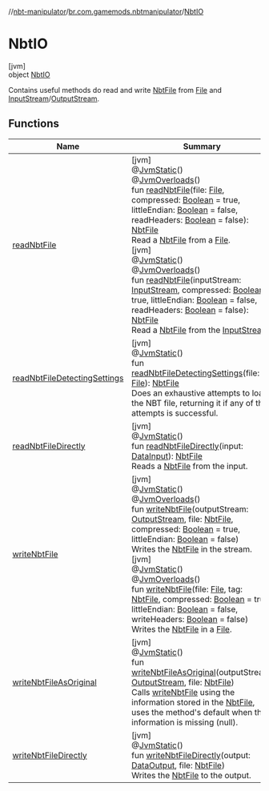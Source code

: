 //[nbt-manipulator](../../../index.md)/[br.com.gamemods.nbtmanipulator](../index.md)/[NbtIO](index.md)

# NbtIO

[jvm]\
object [NbtIO](index.md)

Contains useful methods do read and write [NbtFile](../-nbt-file/index.md) from [File](https://docs.oracle.com/javase/8/docs/api/java/io/File.html) and [InputStream](https://docs.oracle.com/javase/8/docs/api/java/io/InputStream.html)/[OutputStream](https://docs.oracle.com/javase/8/docs/api/java/io/OutputStream.html).

## Functions

| Name | Summary |
|---|---|
| [readNbtFile](read-nbt-file.md) | [jvm]<br>@[JvmStatic](https://kotlinlang.org/api/latest/jvm/stdlib/kotlin.jvm/-jvm-static/index.html)()<br>@[JvmOverloads](https://kotlinlang.org/api/latest/jvm/stdlib/kotlin.jvm/-jvm-overloads/index.html)()<br>fun [readNbtFile](read-nbt-file.md)(file: [File](https://docs.oracle.com/javase/8/docs/api/java/io/File.html), compressed: [Boolean](https://kotlinlang.org/api/latest/jvm/stdlib/kotlin/-boolean/index.html) = true, littleEndian: [Boolean](https://kotlinlang.org/api/latest/jvm/stdlib/kotlin/-boolean/index.html) = false, readHeaders: [Boolean](https://kotlinlang.org/api/latest/jvm/stdlib/kotlin/-boolean/index.html) = false): [NbtFile](../-nbt-file/index.md)<br>Read a [NbtFile](../-nbt-file/index.md) from a [File](https://docs.oracle.com/javase/8/docs/api/java/io/File.html).<br>[jvm]<br>@[JvmStatic](https://kotlinlang.org/api/latest/jvm/stdlib/kotlin.jvm/-jvm-static/index.html)()<br>@[JvmOverloads](https://kotlinlang.org/api/latest/jvm/stdlib/kotlin.jvm/-jvm-overloads/index.html)()<br>fun [readNbtFile](read-nbt-file.md)(inputStream: [InputStream](https://docs.oracle.com/javase/8/docs/api/java/io/InputStream.html), compressed: [Boolean](https://kotlinlang.org/api/latest/jvm/stdlib/kotlin/-boolean/index.html) = true, littleEndian: [Boolean](https://kotlinlang.org/api/latest/jvm/stdlib/kotlin/-boolean/index.html) = false, readHeaders: [Boolean](https://kotlinlang.org/api/latest/jvm/stdlib/kotlin/-boolean/index.html) = false): [NbtFile](../-nbt-file/index.md)<br>Read a [NbtFile](../-nbt-file/index.md) from the [InputStream](https://docs.oracle.com/javase/8/docs/api/java/io/InputStream.html). |
| [readNbtFileDetectingSettings](read-nbt-file-detecting-settings.md) | [jvm]<br>@[JvmStatic](https://kotlinlang.org/api/latest/jvm/stdlib/kotlin.jvm/-jvm-static/index.html)()<br>fun [readNbtFileDetectingSettings](read-nbt-file-detecting-settings.md)(file: [File](https://docs.oracle.com/javase/8/docs/api/java/io/File.html)): [NbtFile](../-nbt-file/index.md)<br>Does an exhaustive attempts to load the NBT file, returning it if any of the attempts is successful. |
| [readNbtFileDirectly](read-nbt-file-directly.md) | [jvm]<br>@[JvmStatic](https://kotlinlang.org/api/latest/jvm/stdlib/kotlin.jvm/-jvm-static/index.html)()<br>fun [readNbtFileDirectly](read-nbt-file-directly.md)(input: [DataInput](https://docs.oracle.com/javase/8/docs/api/java/io/DataInput.html)): [NbtFile](../-nbt-file/index.md)<br>Reads a [NbtFile](../-nbt-file/index.md) from the input. |
| [writeNbtFile](write-nbt-file.md) | [jvm]<br>@[JvmStatic](https://kotlinlang.org/api/latest/jvm/stdlib/kotlin.jvm/-jvm-static/index.html)()<br>@[JvmOverloads](https://kotlinlang.org/api/latest/jvm/stdlib/kotlin.jvm/-jvm-overloads/index.html)()<br>fun [writeNbtFile](write-nbt-file.md)(outputStream: [OutputStream](https://docs.oracle.com/javase/8/docs/api/java/io/OutputStream.html), file: [NbtFile](../-nbt-file/index.md), compressed: [Boolean](https://kotlinlang.org/api/latest/jvm/stdlib/kotlin/-boolean/index.html) = true, littleEndian: [Boolean](https://kotlinlang.org/api/latest/jvm/stdlib/kotlin/-boolean/index.html) = false)<br>Writes the [NbtFile](../-nbt-file/index.md) in the stream.<br>[jvm]<br>@[JvmStatic](https://kotlinlang.org/api/latest/jvm/stdlib/kotlin.jvm/-jvm-static/index.html)()<br>@[JvmOverloads](https://kotlinlang.org/api/latest/jvm/stdlib/kotlin.jvm/-jvm-overloads/index.html)()<br>fun [writeNbtFile](write-nbt-file.md)(file: [File](https://docs.oracle.com/javase/8/docs/api/java/io/File.html), tag: [NbtFile](../-nbt-file/index.md), compressed: [Boolean](https://kotlinlang.org/api/latest/jvm/stdlib/kotlin/-boolean/index.html) = true, littleEndian: [Boolean](https://kotlinlang.org/api/latest/jvm/stdlib/kotlin/-boolean/index.html) = false, writeHeaders: [Boolean](https://kotlinlang.org/api/latest/jvm/stdlib/kotlin/-boolean/index.html) = false)<br>Writes the [NbtFile](../-nbt-file/index.md) in a [File](https://docs.oracle.com/javase/8/docs/api/java/io/File.html). |
| [writeNbtFileAsOriginal](write-nbt-file-as-original.md) | [jvm]<br>@[JvmStatic](https://kotlinlang.org/api/latest/jvm/stdlib/kotlin.jvm/-jvm-static/index.html)()<br>fun [writeNbtFileAsOriginal](write-nbt-file-as-original.md)(outputStream: [OutputStream](https://docs.oracle.com/javase/8/docs/api/java/io/OutputStream.html), file: [NbtFile](../-nbt-file/index.md))<br>Calls [writeNbtFile](write-nbt-file.md) using the information stored in the [NbtFile](../-nbt-file/index.md), uses the method's default when the information is missing (null). |
| [writeNbtFileDirectly](write-nbt-file-directly.md) | [jvm]<br>@[JvmStatic](https://kotlinlang.org/api/latest/jvm/stdlib/kotlin.jvm/-jvm-static/index.html)()<br>fun [writeNbtFileDirectly](write-nbt-file-directly.md)(output: [DataOutput](https://docs.oracle.com/javase/8/docs/api/java/io/DataOutput.html), file: [NbtFile](../-nbt-file/index.md))<br>Writes the [NbtFile](../-nbt-file/index.md) to the output. |
